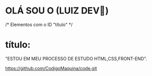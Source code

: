 # OLÁ SOU O (LUIZ DEV👋)
 


/* Elementos com o ID "título" */
# título:
   "ESTOU EM MEU PROCESSO DE ESTUDO HTML,CSS,FRONT-END".



https://github.com/CodigoMaquina/code.git
